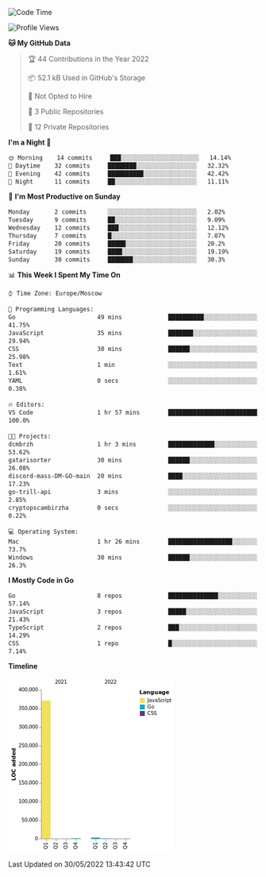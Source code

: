 <!--START_SECTION:waka-->
![Code Time](http://img.shields.io/badge/Code%20Time-318%20hrs%2015%20mins-blue)

![Profile Views](http://img.shields.io/badge/Profile%20Views-0-blue)

**🐱 My GitHub Data** 

> 🏆 44 Contributions in the Year 2022
 > 
> 📦 52.1 kB Used in GitHub's Storage 
 > 
> 🚫 Not Opted to Hire
 > 
> 📜 3 Public Repositories 
 > 
> 🔑 12 Private Repositories  
 > 
**I'm a Night 🦉** 

```text
🌞 Morning    14 commits     ███░░░░░░░░░░░░░░░░░░░░░░   14.14% 
🌆 Daytime    32 commits     ████████░░░░░░░░░░░░░░░░░   32.32% 
🌃 Evening    42 commits     ██████████░░░░░░░░░░░░░░░   42.42% 
🌙 Night      11 commits     ██░░░░░░░░░░░░░░░░░░░░░░░   11.11%

```
📅 **I'm Most Productive on Sunday** 

```text
Monday       2 commits      ░░░░░░░░░░░░░░░░░░░░░░░░░   2.02% 
Tuesday      9 commits      ██░░░░░░░░░░░░░░░░░░░░░░░   9.09% 
Wednesday    12 commits     ███░░░░░░░░░░░░░░░░░░░░░░   12.12% 
Thursday     7 commits      █░░░░░░░░░░░░░░░░░░░░░░░░   7.07% 
Friday       20 commits     █████░░░░░░░░░░░░░░░░░░░░   20.2% 
Saturday     19 commits     ████░░░░░░░░░░░░░░░░░░░░░   19.19% 
Sunday       30 commits     ███████░░░░░░░░░░░░░░░░░░   30.3%

```


📊 **This Week I Spent My Time On** 

```text
⌚︎ Time Zone: Europe/Moscow

💬 Programming Languages: 
Go                       49 mins             ██████████░░░░░░░░░░░░░░░   41.75% 
JavaScript               35 mins             ███████░░░░░░░░░░░░░░░░░░   29.94% 
CSS                      30 mins             ██████░░░░░░░░░░░░░░░░░░░   25.98% 
Text                     1 min               ░░░░░░░░░░░░░░░░░░░░░░░░░   1.61% 
YAML                     0 secs              ░░░░░░░░░░░░░░░░░░░░░░░░░   0.38%

🔥 Editors: 
VS Code                  1 hr 57 mins        █████████████████████████   100.0%

🐱‍💻 Projects: 
dcmbrzh                  1 hr 3 mins         █████████████░░░░░░░░░░░░   53.62% 
gatarisorter             30 mins             ██████░░░░░░░░░░░░░░░░░░░   26.08% 
discord-mass-DM-GO-main  20 mins             ████░░░░░░░░░░░░░░░░░░░░░   17.23% 
go-trill-api             3 mins              ░░░░░░░░░░░░░░░░░░░░░░░░░   2.85% 
cryptopscambirzha        0 secs              ░░░░░░░░░░░░░░░░░░░░░░░░░   0.22%

💻 Operating System: 
Mac                      1 hr 26 mins        ██████████████████░░░░░░░   73.7% 
Windows                  30 mins             ██████░░░░░░░░░░░░░░░░░░░   26.3%

```

**I Mostly Code in Go** 

```text
Go                       8 repos             ██████████████░░░░░░░░░░░   57.14% 
JavaScript               3 repos             █████░░░░░░░░░░░░░░░░░░░░   21.43% 
TypeScript               2 repos             ███░░░░░░░░░░░░░░░░░░░░░░   14.29% 
CSS                      1 repo              █░░░░░░░░░░░░░░░░░░░░░░░░   7.14%

```


**Timeline**

![Chart not found](https://raw.githubusercontent.com/jeezft/jeezft/main/charts/bar_graph.png) 


 Last Updated on 30/05/2022 13:43:42 UTC
<!--END_SECTION:waka-->
